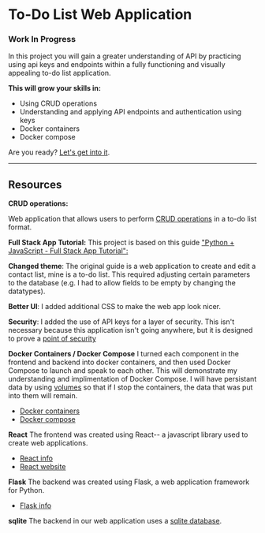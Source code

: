 # To-Do List Web Application
### Work In Progress ###
In this project you will gain a greater understanding of API by practicing using api keys and endpoints within a fully functioning and visually appealing to-do list application.

**This will grow your skills in:**
- Using CRUD operations
- Understanding and applying API endpoints and authentication using keys
- Docker containers 
- Docker compose

Are you ready? [Let's get into it](projectguide.py).


____________________________________________________________________

## Resources 

**CRUD operations:**
  
Web application that allows users to perform [CRUD operations](https://www.codecademy.com/article/what-is-crud) in a to-do list format.

**Full Stack App Tutorial:**
This project is based on this guide ["Python + JavaScript - Full Stack App Tutorial":](https://www.youtube.com/watch?v=PppslXOR7TA&t=287s)

**Changed theme**: The original guide is a web application to create and edit a contact list, mine is a to-do list. This required adjusting certain parameters to the database (e.g. I had to allow fields to be empty by changing the datatypes).

**Better UI**: I added additional CSS to make the web app look nicer.

**Security**: I added the use of API keys for a layer of security. This isn't necessary because this application isn't going anywhere, but it is designed to prove a [point of security](https://www.fortinet.com/resources/cyberglossary/api-key)

**Docker Containers / Docker Compose**
I turned each component in the frontend and backend into docker containers, and then used Docker Compose to launch and speak to each other. This will demonstrate my understanding and implimentation of Docker Compose. I will have persistant data by using [volumes](https://docs.docker.com/storage/volumes/) so that if I stop the containers, the data that was put into them will remain.
  - [Docker containers](https://www.docker.com/resources/what-container/)
  - [Docker compose](https://docs.docker.com/compose/)

**React**
The frontend was created using React-- a javascript library used to create web applications.
- [React info](https://www.w3schools.com/whatis/whatis_react.asp)
- [React website](https://react.dev/)

**Flask** 
The backend was created using Flask, a web application framework for Python.
- [Flask info](https://pythonbasics.org/what-is-flask-python/)

**sqlite**
The backend in our web application uses a [sqlite database](https://www.sqlite.org/).

